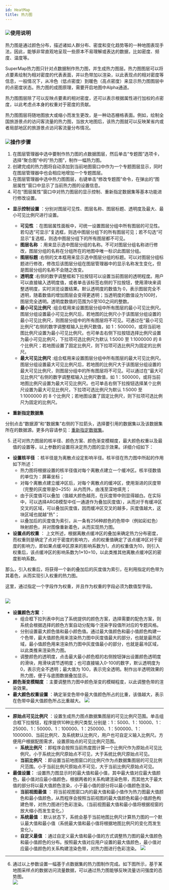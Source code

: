 ```yaml
---
id: HeatMap
title: 热力图
---
```

### ![](../../img/read.gif)使用说明

热力图是通过颜色分布，描述诸如人群分布、密度和变化趋势等的一种地图表现手法，因此，能够非常直观地呈现一些原本不易理解或表达的数据，比如密度、频度、温度等。

SuperMap热力图只针对点数据制作热力图，并生成热力图层。热力图图层可以将点要素绘制为相对密度的代表表面，并以色带加以渲染，以此表现点的相对密度等信息，一般情况下，从冷色（低点密度）到暖色（高点密度）来显示热力图图层中的点密度状态。热力图的成图原理，需要开启地图中Alpha通道。

热力图图层除了可以反映点要素的相对密度，还可以表示根据属性进行加权的点密度，以此考虑点本身的权重对于密度的贡献。

热力图图层将随地图放大或缩小而发生更改，是一种动态栅格表面。例如，绘制全国旅游景点的访问客流量的热力图，当放大地图后，该热力图就可以反映某省内或者局部地区的旅游景点访问客流量分布情况。

### ![](../../img/read.gif)操作步骤

1. 在图层管理器中选中要制作热力图的点数据图层，然后单击“专题图”选项卡，选择“聚合图”中的“热力图”，制作一幅热力图。
2. 创建完成的热力图将自动添加到当前地图窗口中作为一个专题图层显示，同时在图层管理器中也会相应地增加一个专题图层。 
3. 在图层管理器中选中热力图图层，右键单击“修改专题图”命令，在弹出的“图层属性”窗口中显示了当前热力图的设置信息。
4. 可在“图层属性”窗口中对热力图层的显示控制、重新指定数据集等基本功能进行修改设置。
* **显示控制设置** ：分别对图层可见性、图层名称、图层标题、透明度及最大、最小可见比例尺进行设置。
  * **可见性** ：在图层属性面板中，可统一设置图层分组中所有图层的可见性。若勾选“可显示”复选框，则选中图层分组下的所有图层可见；若不勾选“可显示”复选框，则选中图层分组下的所有图层都不可见。 
  * **图层名称** ：用来显示选中图层分组的名称。不可对图层分组名称进行修改，图层分组的名称在分组所在的地图中唯一标识此图层分组。
  * **图层标题** :右侧的文本框用来显示选中图层分组的标题。可以对图层分组标题进行修改，修改后该图层分组在图层管理器中的显示名称发生变化，但是图层分组的名称不会随之改变。 
  * **透明度** :右侧的数字调整框和下拉按钮可以设置当前图层的透明程度。用户可以直接输入透明度值，或者单击该标签右侧的下拉按钮，使用滑块来调整透明度，实时浏览设置结果。默认透明度的数值为 0，表示图层完全不透明，随着数值的增加图层会变得更透明；当透明度的数值设为100时，图层完全透明。透明度数值的范围为0至100之间的整数。
  * **最小可见比例尺** :组合框用来设置图层分组中所有图层的最小可见比例尺。图层分组设置最小可见比例尺后，若地图的比例尺小于该图层分组设置的最小可见比例尺，则图层分组中的所有图层将不可见。可通过在“最小可见比例尺”右侧的数字调整框输入比例尺数值，如 1：500000，或将当前地图比例尺设置为最小可见比例尺。也可单击右侧下拉按钮选择比例尺设置为最小可见比例尺，下拉项可选比例尺为默认 1:5000 至 1:1000000 的 8 个比例尺；若地图设置了固定比例尺，则下拉项可选比例尺为固定的比例尺。
  * **最大可见比例尺** :组合框用来设置图层分组中所有图层的最大可见比例尺。图层分组设置最大可见比例尺后，若地图的比例尺大于该图层分组设置的最大可见比例尺，则图层分组中的所有图层将不可见。可以通过在“最大可见比例尺”右侧的数字调整框输入比例尺数值，如 1：500000，或将当前地图比例尺设置为最大可见比例尺。也可单击右侧下拉按钮选择某个比例尺设置为最大可见比例尺，下拉项可选比例尺为默认 1:5000 至 1:1000000 的 8 个比例尺；若地图设置了固定比例尺，则下拉项可选比例尺为固定的比例尺。

* **重新指定数据集**

分别点击“数据源”和“数据集”右侧的下拉箭头，选择要引用的数据集以及该数据集所在的数据源。更多内容请参见：[重新指定数据集](../../Visualization/LayerManagement/DTv2_BindDataNew.htm)。

5. 还可对热力图层的核半径、颜色方案、颜色渐变模糊度，最大颜色权重以及最值的设置等，以上参数的设置将决定热力图的显示效果。详细介绍如下：
* **设置核半径** ：核半径是为离散点设定影响半径。核半径在热力图中所起的作用如下所述：
  * 热力图将根据设置的核半径值对每个离散点建立一个缓冲区。核半径数值的单位为：屏幕坐标；
  * 对每个离散点建立缓冲区后，对每个离散点的缓冲区，使用渐进的灰度带（完整的灰度带是0~255）从内而外，由浅至深地填充；
  * 由于灰度值可以叠加（值越大颜色越亮，在灰度带中则显得越白。在实际中，可以选择ARGB模型中任一通道作为叠加灰度值），从而对于有缓冲区交叉的区域，可以叠加灰度值，因而缓冲区交叉的越多，灰度值越大，这块区域也就越“热”；
  * 以叠加后的灰度值为索引，从一条有256种颜色的色带中（例如彩虹色）映射颜色，并对图像重新着色，从而实现热力图。
* **设置点的权重** ：
上文所述，根据离散点缓冲区的叠加来确定热力分布密度，而权重则是确定了点对于密度的影响力，点的权重值确定了该点缓冲区对于密度的影响力，即如果点缓冲区原来的影响系数为1，点的权重值为10，则引入权重后，该点缓冲区的影响系数为1*10=10，以此类推其他离散点缓冲区的密度影响系数。

那么，引入权重后，将获得一个新的叠加后的灰度值为索引，在利用指定的色带为其着色，从而实现引入权重的热力图。

这里，通过指定一个字段作为权重，并且作为权重的字段必须为数值型字段。

![](img/WeightSetting.png)  
---  
* **设置颜色方案** ：
  * 组合框下拉列表中列出了系统提供的颜色方案，选择需要的配色方案，则系统会根据选择的颜色方案自动分配每个渲染字段值所对应的专题风格。
  * 分别设置最大颜色值和最小颜色值。通过最大值颜色和最小值颜色构建一个色带，最大值颜色用来渲染热力图中灰度值最大的部分，也就是最热区域，最小值颜色用来渲染热力图中灰度值最小的部分，也就是最冷区域，以此类推来渲染热力图。
  * 调整颜色的透明度，点击最大最小颜色框的右侧按钮弹出设置颜色透明度的滑块，用滑块调节透明度；也可直接输入0-100的数字，默认透明度为 0，表示完全不透明；最大值为 100，表示完全透明。制作出半透明效果的热力图，便于与底图数据叠加显示。 
* **颜色渐变模糊度** ：主要调整热力图中颜色渐变的模糊程度，以此调整色带的渲染效果。 
* **最大颜色权重设置** ：确定渐变色带中最大值颜色所占的比重，该值越大，表示在色带中最大值颜色所占比重越大。
![](img/ColorWeightSetting.png)  
---  
* **原始点可见比例尺** ：设置生成热力图点数据集图层的可见比例尺范围。单击组合框下拉按钮，程序提供10种比例尺类型,分别是：1：5000、1：10000、1：25000、1：50000、1：100000、1：250000、1：500000、1：1000000、当前比例尺、及系统默认比例尺，用户也可自定义输入比例尺。方便用户根据配图需求，设置原始点的可见比例尺范围。 
  * **系统比例尺** ：即程序会按照当前热度图计算一个比例尺作为原始点可见比例尺。小于系统比例尺原始点不可见，大于系统比例尺原始点可见。
  * **当前比例尺** ：即设置当前地图窗口的比例尺作为点数据集图层的可见比例尺范围。小于当前比例尺原始点不可见，大于当前比例尺原始点可见。
* **最值设置：** :设置热力图显示时的最大值和最小值，其中最大值对应最大值颜色，最小值对应最小值颜色，根据两者的关系构建渲染色带，而其他大于最大值的部分将以最大值颜色渲染，小于最小值的部分将以最小值颜色渲染。
  * **当前视图最值** ： 将当前视图窗口内的最大值和最小值作为热力图最大值颜色和最小值颜色，从而程序会按照当前视图的最大值颜色和最小值颜色构建色带，对热力图进行色彩渲染。（当前视图最大值和最小值将根据视窗的放大缩小而发生变化。）
  * **系统最值** ：默认状态下，系统会基于当前地图比例尺计算热力图的一个默认最大值和最小值（系统最大值和最小值将根据地图比例尺的变化而发生变化）。
  * **自定义最值** ：通过自定义最大值和最小值的方式调整热力图的最大值颜色和最小值颜色的分布。按照最大值对应用户设置的最大值颜色，最小值对应最小值颜色的关系构建渲染色带，对热力图进行色彩渲染。
![](img/ColorValueSetting.png)  
---  
6. 通过以上参数设置一幅基于点数据集的热力图制作完成。如下图所示，基于某地图采样点的数据访问流量数据，可以通过热力图能够反映流量访问强度的态势图。   
 ![](img/HeatMap.png)  


